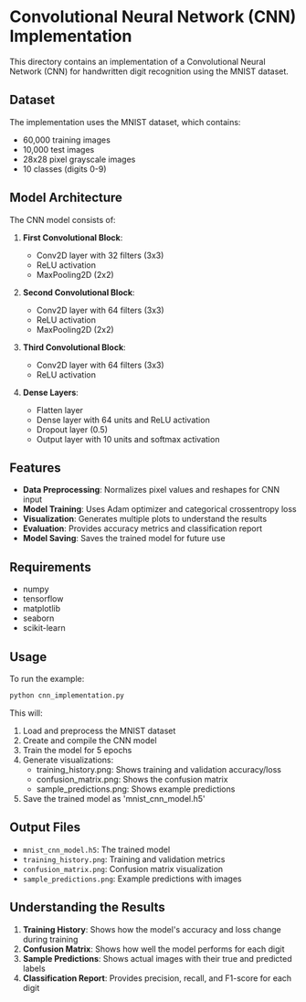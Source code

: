 # Convolutional Neural Network (CNN) Implementation

This directory contains an implementation of a Convolutional Neural Network (CNN) for handwritten digit recognition using the MNIST dataset.

## Dataset

The implementation uses the MNIST dataset, which contains:
- 60,000 training images
- 10,000 test images
- 28x28 pixel grayscale images
- 10 classes (digits 0-9)

## Model Architecture

The CNN model consists of:
1. **First Convolutional Block**:
   - Conv2D layer with 32 filters (3x3)
   - ReLU activation
   - MaxPooling2D (2x2)

2. **Second Convolutional Block**:
   - Conv2D layer with 64 filters (3x3)
   - ReLU activation
   - MaxPooling2D (2x2)

3. **Third Convolutional Block**:
   - Conv2D layer with 64 filters (3x3)
   - ReLU activation

4. **Dense Layers**:
   - Flatten layer
   - Dense layer with 64 units and ReLU activation
   - Dropout layer (0.5)
   - Output layer with 10 units and softmax activation

## Features

- **Data Preprocessing**: Normalizes pixel values and reshapes for CNN input
- **Model Training**: Uses Adam optimizer and categorical crossentropy loss
- **Visualization**: Generates multiple plots to understand the results
- **Evaluation**: Provides accuracy metrics and classification report
- **Model Saving**: Saves the trained model for future use

## Requirements

- numpy
- tensorflow
- matplotlib
- seaborn
- scikit-learn

## Usage

To run the example:

```bash
python cnn_implementation.py
```

This will:
1. Load and preprocess the MNIST dataset
2. Create and compile the CNN model
3. Train the model for 5 epochs
4. Generate visualizations:
   - training_history.png: Shows training and validation accuracy/loss
   - confusion_matrix.png: Shows the confusion matrix
   - sample_predictions.png: Shows example predictions
5. Save the trained model as 'mnist_cnn_model.h5'

## Output Files

- `mnist_cnn_model.h5`: The trained model
- `training_history.png`: Training and validation metrics
- `confusion_matrix.png`: Confusion matrix visualization
- `sample_predictions.png`: Example predictions with images

## Understanding the Results

1. **Training History**: Shows how the model's accuracy and loss change during training
2. **Confusion Matrix**: Shows how well the model performs for each digit
3. **Sample Predictions**: Shows actual images with their true and predicted labels
4. **Classification Report**: Provides precision, recall, and F1-score for each digit 